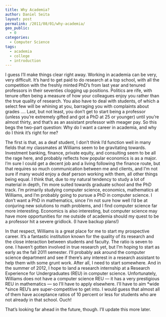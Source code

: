 ```yaml
---
title: Why Academia?
author: Daniel Seita
layout: post
permalink: /2011/08/01/why-academia/
geo_public:
  - 0
categories:
  - Computer Science
tags:
  - academia
  - college
  - introduction
---
```

I guess I&#8217;ll make things clear right away. Working in academia can be very, very difficult. It&#8217;s hard to get paid to do research at a top school, with all the competition with the freshly minted PhD&#8217;s from last year and tenured professors in their seventies clogging up positions. Politics are rife, with tenure often being a measure of how your colleagues enjoy you rather than the true quality of research. You also have to deal with students, of which a select few will be whining at you, barraging you with complaints about grades &#8230;. Last, but not least, you don&#8217;t get to start being a professor (unless you&#8217;re extremely gifted and got a PhD at 25 or younger) until you&#8217;re almost thirty, and that&#8217;s as an assistant professor with meager pay. So this begs the two-part question: Why do I want a career in academia, and why do I think it&#8217;s right for me?

The first is that, as a deaf student, I don&#8217;t think I&#8217;d function well in many fields that my classmates at Williams seem to be gravitating towards. Investment banking, finance, private equity, and consulting seem to be all the rage here, and probably reflects how popular economics is as a major. I&#8217;m sure I could get a decent job and a living following the finance route, but that requires so much communication between me and clients, and I&#8217;m not sure if many would enjoy a deaf person working with them, all other things being equal. I think that, due to my natural tendency to study a lot of material in depth, I&#8217;m more suited towards graduate school and the PhD track. I&#8217;m primarily studying computer science, economics, mathematics at Williams, and I&#8217;m probably going to pursue a PhD in computer science. I don&#8217;t want a PhD in mathematics, since I&#8217;m not sure how well I&#8217;d be at conjuring new solutions to math problems, and I find computer science far more interesting. Economics is also interesting, but computer science may have more opportunities for me outside of academia should my quest to be a professor hit a severe gridlock. (I have backup plans!)

In that respect, Williams is a great place for me to start my prospective career. It&#8217;s a fantastic institution known for the quality of its research and the close interaction between students and faculty. The ratio is seven to one. I haven&#8217;t gotten involved in true research yet, but I&#8217;m hoping to start as early as the fall 2011 semester. I&#8217;ll probably ask around the computer science department and see if there&#8217;s any interest in a research assistant to help them with some grunt work. After all, I need to start somewhere. And in the summer of 2012, I hope to land a research internship at a Research Experience for Undergraduates (REU) in computer science. Unfortunately, Williams does not have a computer science REU &#8212; it has a very prestigious REU in mathematics &#8212; so I&#8217;ll have to apply elsewhere. I&#8217;ll have to aim *wide *since REU&#8217;s are super-competitive to get into. I would guess that almost all of them have acceptance ratios of 10 percent or less for students who are not already in that school. Ouch!

That&#8217;s looking far ahead in the future, though. I&#8217;ll update this more later.